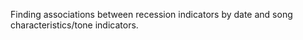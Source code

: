 Finding associations between recession indicators by date and song characteristics/tone indicators.
